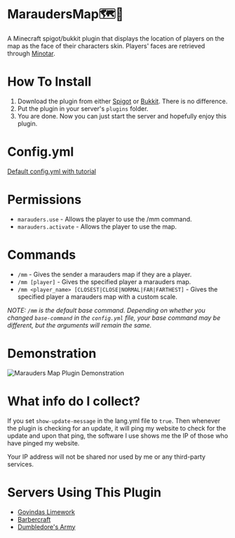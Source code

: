 # MaraudersMap:world_map::feet:
A Minecraft spigot/bukkit plugin that displays the location of players on the map as the face of their characters skin.
Players' faces are retrieved through [Minotar](http://minotar.net/).

# How To Install
1. Download the plugin from either [Spigot](https://www.spigotmc.org/resources/marauders-map.38505/) or [Bukkit](https://dev.bukkit.org/projects/marauders-map). There is no difference.
2. Put the plugin in your server's `plugins` folder.
3. You are done. Now you can just start the server and hopefully enjoy this plugin.

# Config.yml
[Default config.yml with tutorial](src/config.yml)

# Permissions
  + `marauders.use` - Allows the player to use the /mm command.
  + `marauders.activate` - Allows the player to use the map.

# Commands
  + `/mm` - Gives the sender a marauders map if they are a player.
  + `/mm [player]` - Gives the specified player a marauders map.
  + `/mm <player_name> [CLOSEST|CLOSE|NORMAL|FAR|FARTHEST]` - Gives the specified player a marauders map with a custom scale.

*NOTE: `/mm` is the default base command. Depending on whether you changed `base-command` in the `config.yml` file, your base command may be different, but the arguments will remain the same.*
# Demonstration
![Marauders Map Plugin Demonstration](Demonstration/MaraudersMapDemonstration.gif)

# What info do I collect?
If you set `show-update-message` in the lang.yml file to `true`. Then whenever the plugin is checking for an update, it will ping my website to check for the update and upon that ping, the software I use shows me the IP of those who have pinged my website.

Your IP address will not be shared nor used by me or any third-party services.

# Servers Using This Plugin
  + [Govindas Limework](http://gmn.us.to/)
  + [Barbercraft](http://mc-barbercraft.com/)
  + [Dumbledore's Army](http://dumbledoresarmy.enjin.com/)
